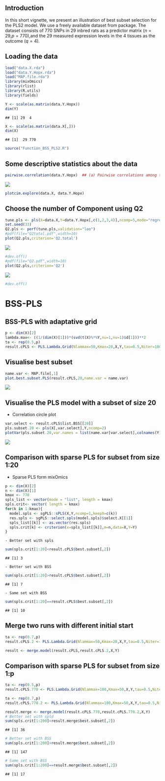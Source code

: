 ## Introduction

In this short vignette, we present an illustration of best subset
selection for the PLS2 model. We use a freely available dataset from
package. The dataset consists of 770 SNPs in 29 inbred rats as a
predictor matrix (*n* = 29,*p* = 770),and the 29 measured expression
levels in the 4 tissues as the outcome (*q* = 4).

## Loading the data

``` r
load("data.X.rda")
load("data.Y.Hopx.rda")
load("MAP.file.rda")
library(mixOmics)
library(rlist)
library(R.utils)
library(fields)
```

``` r
Y <- scale(as.matrix(data.Y.Hopx))
dim(Y)
```

    ## [1] 29  4

``` r
X <- scale(as.matrix(data.X[,]))
dim(X)
```

    ## [1]  29 770

``` r
source("Function_BSS_PLS2.R")
```

## Some descriptive statistics about the data

``` r
pairwise.correlation(data.Y.Hopx)  ## (a) Pairwise correlations among the four tissues
```

![](Vignette_PLS2_BSS_files/figure-markdown_github/unnamed-chunk-4-1.png)

``` r
plotcim.explore(data.X, data.Y.Hopx)
```

## Choose the number of Component using Q2

``` r
tune.pls <- pls(X=data.X,Y=data.Y.Hopx[,c(1,2,3,4)],ncomp=5,mode="regression",scale=T)
set.seed(33)
Q2.pls <- perf(tune.pls,validation="loo")
#pdf(file="Q2total.pdf",width=10)
plot(Q2.pls,criterion='Q2.total')
```

![](Vignette_PLS2_BSS_files/figure-markdown_github/unnamed-chunk-6-1.png)

``` r
#dev.off()    
#pdf(file="Q2.pdf",width=10)
plot(Q2.pls,criterion='Q2')
```

![](Vignette_PLS2_BSS_files/figure-markdown_github/unnamed-chunk-6-2.png)

``` r
#dev.off()
```

# BSS-PLS

## BSS-PLS with adaptative grid

``` r
p <- dim(X)[2]
lambda.max<- ((1/(dim(X)[1]))*(svd(t(X)%*%Y,nu=1,nv=1)$d[1]))**2
ta <- rep(0.5,p)
result.cPLS <- PLS.Lambda.Grid(Nlammax=50,Kmax=20,X,Y,tau=0.5,Niter=1000,alpha=0.01,psy=c(0.9,0.999),epoch=10,tol=0.001,t0=ta,collect = 10,Kchoice=20) 
```

## Visualise best subset

``` r
name.var <- MAP.file[,1]
plot.best.subset.PLS(result.cPLS,20,name.var = name.var)
```

![](Vignette_PLS2_BSS_files/figure-markdown_github/unnamed-chunk-8-1.png)

## Visualise the PLS model with a subset of size 20

-   Correlation circle plot

``` r
var.select <- result.cPLS$list.BSS[[20]]
pls.subset.20 <- pls(X[,var.select],Y,ncomp=2)
plotVar(pls.subset.20,var.names = list(name.var[var.select],colnames(Y)),cex=c(2.5,3))
```

![](Vignette_PLS2_BSS_files/figure-markdown_github/unnamed-chunk-9-1.png)

## Comparison with sparse PLS for subset from size 1:20

-   Sparse PLS form mixOmics

``` r
p <- dim(X)[2]
n <- dim(X)[1]
kmax <- 770
spls_list <- vector(mode = "list", length = kmax)
spls.crit<- vector( length = kmax)
for(k in 1:kmax){
  model.spls <- sgPLS::sPLS(X,Y,ncomp=1,keepX=c(k))
  res.spls <- sgPLS::select.spls(model.spls)$select.X[[1]]
  spls_list[[k]] <- as.vector(res.spls)
  spls.crit[k] <- criterion(x=spls_list[[k]],m=n,data=X,Y=Y)
}
```

    - Better set with spls

``` r
sum(spls.crit[1:20]<result.cPLS$best.subset[,2])
```

    ## [1] 3

    - Better set with BSS

``` r
sum(spls.crit[1:20]>result.cPLS$best.subset[,2])
```

    ## [1] 7

    - Same set with BSS

``` r
sum(spls.crit[1:20]==result.cPLS$best.subset[,2])
```

    ## [1] 10

## Merge two runs with different initial start

``` r
ta <- rep(0.7,p)
result.cPLS.2 <- PLS.Lambda.Grid(Nlammax=50,Kmax=20,X,Y,tau=0.5,Niter=1000,alpha=0.01,psy=c(0.9,0.999),epoch=10,tol=0.001,t0=ta,collect = 1,Kchoice=20) 

result <- merge.model(result.cPLS,result.cPLS.2,X,Y)
```

## Comparison with sparse PLS for subset from size 1:p

``` r
ta <- rep(0.5,p)
result.cPLS.770 <- PLS.Lambda.Grid(Nlammax=100,Kmax=50,X,Y,tau=0.5,Niter=1000,alpha=0.01,psy=c(0.9,0.999),epoch=10,tol=0.001,t0=ta,collect = 1,Kchoice=200) 
```

``` r
ta <- rep(0.7,p)
result.cPLS.770.2 <- PLS.Lambda.Grid(Nlammax=100,Kmax=50,X,Y,tau=0.5,Niter=1000,alpha=0.01,psy=c(0.9,0.999),epoch=10,tol=0.001,t0=ta,collect = 1,Kchoice=200) 
```

``` r
result.merge <- merge.model(result.cPLS.770,result.cPLS.770.2,X,Y)
# Better set with spld
sum(spls.crit[1:200]<result.merge$best.subset[,2])
```

    ## [1] 36

``` r
# Better set with BSS
sum(spls.crit[1:200]>result.merge$best.subset[,2])
```

    ## [1] 147

``` r
# Same set with BSS
sum(spls.crit[1:200]==result.merge$best.subset[,2])
```

    ## [1] 17
